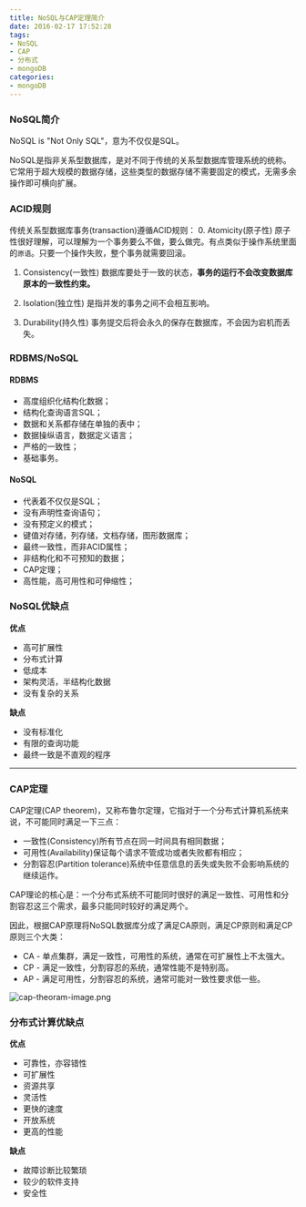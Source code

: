 ```yaml
---
title: NoSQL与CAP定理简介
date: 2016-02-17 17:52:28
tags:
- NoSQL
- CAP
- 分布式
- mongoDB
categories:
- mongoDB
---
```


### NoSQL简介
NoSQL is "Not Only SQL"，意为不仅仅是SQL。

NoSQL是指非关系型数据库，是对不同于传统的关系型数据库管理系统的统称。它常用于超大规模的数据存储，这些类型的数据存储不需要固定的模式，无需多余操作即可横向扩展。

### ACID规则
传统关系型数据库事务(transaction)遵循ACID规则：
0. Atomicity(原子性)
原子性很好理解，可以理解为一个事务要么不做，要么做完。有点类似于操作系统里面的`原语`。只要一个操作失败，整个事务就需要回滚。

1. Consistency(一致性)
数据库要处于一致的状态，**事务的运行不会改变数据库原本的一致性约束。**

2. Isolation(独立性)
是指并发的事务之间不会相互影响。

3. Durability(持久性)
事务提交后将会永久的保存在数据库，不会因为宕机而丢失。

### RDBMS/NoSQL
#### RDBMS
- 高度组织化结构化数据；
- 结构化查询语言SQL；
- 数据和关系都存储在单独的表中；
- 数据操纵语言，数据定义语言；
- 严格的一致性；
- 基础事务。

#### NoSQL
- 代表着不仅仅是SQL；
- 没有声明性查询语句；
- 没有预定义的模式；
- 键值对存储，列存储，文档存储，图形数据库；
- 最终一致性，而非ACID属性；
- 非结构化和不可预知的数据；
- CAP定理；
- 高性能，高可用性和可伸缩性；

<!--more-->

### NoSQL优缺点
**优点**
- 高可扩展性
- 分布式计算
- 低成本
- 架构灵活，半结构化数据
- 没有复杂的关系

**缺点**
- 没有标准化
- 有限的查询功能
- 最终一致是不直观的程序

---

### CAP定理
CAP定理(CAP theorem)，又称布鲁尔定理，它指对于一个分布式计算机系统来说，不可能同时满足一下三点：
- 一致性(Consistency)所有节点在同一时间具有相同数据；
- 可用性(Availability)保证每个请求不管成功或者失败都有相应；
- 分割容忍(Partition tolerance)系统中任意信息的丢失或失败不会影响系统的继续运作。

CAP理论的核心是：一个分布式系统不可能同时很好的满足一致性、可用性和分割容忍这三个需求，最多只能同时较好的满足两个。

因此，根据CAP原理将NoSQL数据库分成了满足CA原则，满足CP原则和满足CP原则三个大类：

- CA - 单点集群，满足一致性，可用性的系统，通常在可扩展性上不太强大。
- CP - 满足一致性，分割容忍的系统，通常性能不是特别高。
- AP - 满足可用性，分割容忍的系统，通常可能对一致性要求低一些。

![cap-theoram-image.png](/images/cap-theoram-image.png)

### 分布式计算优缺点
**优点**
- 可靠性，亦容错性
- 可扩展性
- 资源共享
- 灵活性
- 更快的速度
- 开放系统
- 更高的性能

**缺点**
- 故障诊断比较繁琐
- 较少的软件支持
- 安全性
